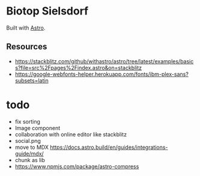 # Biotop Sielsdorf

Built with [Astro](https://astro.build).


## Resources
- https://stackblitz.com/github/withastro/astro/tree/latest/examples/basics?file=src%2Fpages%2Findex.astro&on=stackblitz
- https://google-webfonts-helper.herokuapp.com/fonts/ibm-plex-sans?subsets=latin

# todo

- fix sorting
- Image component
- collaboration with online editor like stackblitz
- social.png
- move to MDX https://docs.astro.build/en/guides/integrations-guide/mdx/
- chunk as lib
- https://www.npmjs.com/package/astro-compress
